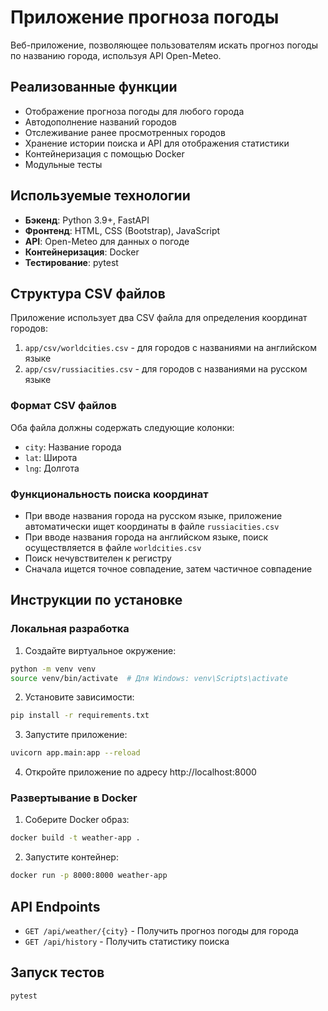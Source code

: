 # Приложение прогноза погоды

Веб-приложение, позволяющее пользователям искать прогноз погоды по названию города, используя API Open-Meteo.

## Реализованные функции

- Отображение прогноза погоды для любого города
- Автодополнение названий городов
- Отслеживание ранее просмотренных городов
- Хранение истории поиска и API для отображения статистики
- Контейнеризация с помощью Docker
- Модульные тесты

## Используемые технологии

- **Бэкенд**: Python 3.9+, FastAPI
- **Фронтенд**: HTML, CSS (Bootstrap), JavaScript
- **API**: Open-Meteo для данных о погоде
- **Контейнеризация**: Docker
- **Тестирование**: pytest

## Структура CSV файлов

Приложение использует два CSV файла для определения координат городов:

1. `app/csv/worldcities.csv` - для городов с названиями на английском языке
2. `app/csv/russiacities.csv` - для городов с названиями на русском языке

### Формат CSV файлов

Оба файла должны содержать следующие колонки:
- `city`: Название города
- `lat`: Широта
- `lng`: Долгота

### Функциональность поиска координат

- При вводе названия города на русском языке, приложение автоматически ищет координаты в файле `russiacities.csv`
- При вводе названия города на английском языке, поиск осуществляется в файле `worldcities.csv`
- Поиск нечувствителен к регистру
- Сначала ищется точное совпадение, затем частичное совпадение

## Инструкции по установке

### Локальная разработка

1. Создайте виртуальное окружение:
```bash
python -m venv venv
source venv/bin/activate  # Для Windows: venv\Scripts\activate
```

2. Установите зависимости:
```bash
pip install -r requirements.txt
```

3. Запустите приложение:
```bash
uvicorn app.main:app --reload
```

4. Откройте приложение по адресу http://localhost:8000

### Развертывание в Docker

1. Соберите Docker образ:
```bash
docker build -t weather-app .
```

2. Запустите контейнер:
```bash
docker run -p 8000:8000 weather-app
```

## API Endpoints

- `GET /api/weather/{city}` - Получить прогноз погоды для города
- `GET /api/history` - Получить статистику поиска

## Запуск тестов

```bash
pytest
``` 